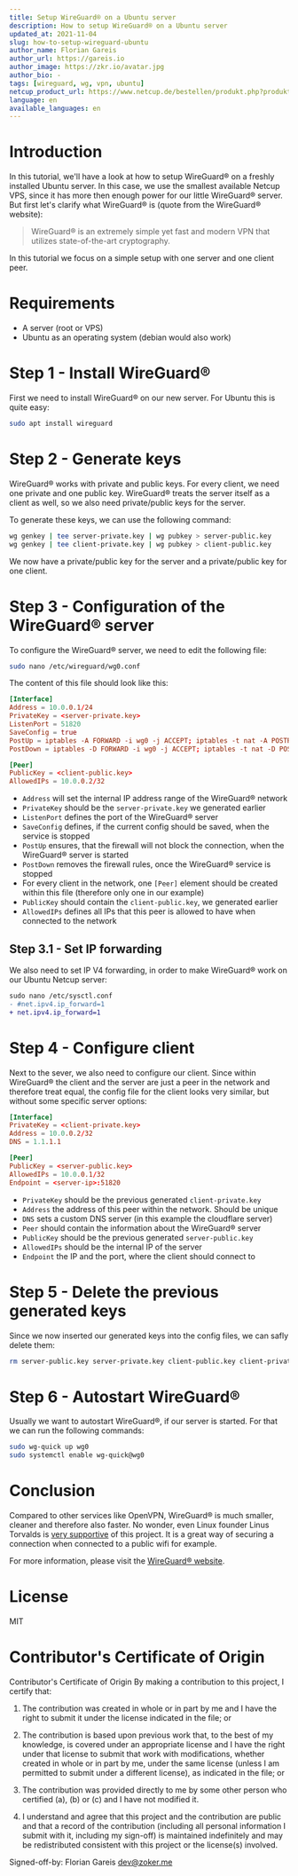 ```yaml
---
title: Setup WireGuard® on a Ubuntu server
description: How to setup WireGuard® on a Ubuntu server
updated_at: 2021-11-04
slug: how-to-setup-wireguard-ubuntu
author_name: Florian Gareis
author_url: https://gareis.io
author_image: https://zkr.io/avatar.jpg
author_bio: -
tags: [wireguard, wg, vpn, ubuntu]
netcup_product_url: https://www.netcup.de/bestellen/produkt.php?produkt=2000
language: en
available_languages: en
---
```


# Introduction
In this tutorial, we'll have a look at how to setup WireGuard® on a freshly installed Ubuntu server. In this case, we use the smallest available Netcup VPS, since it has more then enough power for our little WireGuard® server. 
But first let's clarify what WireGuard® is (quote from the WireGuard® website):
> WireGuard® is an extremely simple yet fast and modern VPN that utilizes state-of-the-art cryptography. 

In this tutorial we focus on a simple setup with one server and one client peer. 

# Requirements
- A server (root or VPS)
- Ubuntu as an operating system (debian would also work)

# Step 1 - Install WireGuard®

First we need to install WireGuard® on our new server. For Ubuntu this is quite easy:

```bash
sudo apt install wireguard
```

# Step 2 - Generate keys

WireGuard® works with private and public keys. For every client, we need one private and one public key. WireGuard® treats the server itself as a client as well, so we also need private/public keys for the server.

To generate these keys, we can use the following command:
```bash
wg genkey | tee server-private.key | wg pubkey > server-public.key
wg genkey | tee client-private.key | wg pubkey > client-public.key
```

We now have a private/public key for the server and a private/public key for one client. 

# Step 3 - Configuration of the WireGuard® server

To configure the WireGuard® server, we need to edit the following file:
```bash
sudo nano /etc/wireguard/wg0.conf
```

The content of this file should look like this:
```conf
[Interface]
Address = 10.0.0.1/24
PrivateKey = <server-private.key>
ListenPort = 51820
SaveConfig = true
PostUp = iptables -A FORWARD -i wg0 -j ACCEPT; iptables -t nat -A POSTROUTING -o eth0 -j MASQUERADE; ip6tables -A FORWARD -i wg0 -j ACCEPT; ip6tables -t nat -A POSTROUTING -o eth0 -j MASQUERADE
PostDown = iptables -D FORWARD -i wg0 -j ACCEPT; iptables -t nat -D POSTROUTING -o eth0 -j MASQUERADE; ip6tables -D FORWARD -i wg0 -j ACCEPT; ip6tables -t nat -D POSTROUTING -o eth0 -j MASQUERADE

[Peer]
PublicKey = <client-public.key>
AllowedIPs = 10.0.0.2/32
```

- `Address` will set the internal IP address range of the WireGuard® network
- `PrivateKey` should be the `server-private.key` we generated earlier
- `ListenPort` defines the port of the WireGuard® server
- `SaveConfig` defines, if the current config should be saved, when the service is stopped
- `PostUp` ensures, that the firewall will not block the connection, when the WireGuard® server is started
- `PostDown` removes the firewall rules, once the WireGuard® service is stopped
- For every client in the network, one `[Peer]` element should be created within this file (therefore only one in our example)
- `PublicKey` should contain the `client-public.key`, we generated earlier
- `AllowedIPs` defines all IPs that this peer is allowed to have when connected to the network

## Step 3.1 - Set IP forwarding

We also need to set IP V4 forwarding, in order to make WireGuard® work on our Ubuntu Netcup server:
```diff
sudo nano /etc/sysctl.conf
- #net.ipv4.ip_forward=1
+ net.ipv4.ip_forward=1
```

# Step 4 - Configure client

Next to the sever, we also need to configure our client.
Since within WireGuard® the client and the server are just a peer in the network and therefore treat equal, the config file for the client looks very similar, but without some specific server options:
```conf
[Interface]
PrivateKey = <client-private.key>
Address = 10.0.0.2/32
DNS = 1.1.1.1

[Peer]
PublicKey = <server-public.key>
AllowedIPs = 10.0.0.1/32
Endpoint = <server-ip>:51820
```

- `PrivateKey` should be the previous generated `client-private.key`
- `Address` the address of this peer within the network. Should be unique
- `DNS` sets a custom DNS server (in this example the cloudflare server)
- `Peer` should contain the information about the WireGuard® server
- `PublicKey` should be the previous generated `server-public.key`
- `AllowedIPs` should be the internal IP of the server
- `Endpoint` the IP and the port, where the client should connect to

# Step 5 - Delete the previous generated keys

Since we now inserted our generated keys into the config files, we can safly delete them:
```bash
rm server-public.key server-private.key client-public.key client-private.key
```

# Step 6 - Autostart WireGuard®

Usually we want to autostart WireGuard®, if our server is started. 
For that we can run the following commands:
```bash
sudo wg-quick up wg0
sudo systemctl enable wg-quick@wg0
```

# Conclusion

Compared to other services like OpenVPN, WireGuard® is much smaller, cleaner and therefore also faster.
No wonder, even Linux founder Linus Torvalds is [very supportive](https://lists.openwall.net/netdev/2018/08/02/124) of this project.
It is a great way of securing a connection when connected to a public wifi for example. 

For more information, please visit the [WireGuard® website](https://www.wireguard.com/).

# License
MIT

# Contributor's Certificate of Origin
Contributor's Certificate of Origin By making a contribution to this project, I certify that:

 1) The contribution was created in whole or in part by me and I have the right to submit it under the license indicated in the file; or

 2) The contribution is based upon previous work that, to the best of my knowledge, is covered under an appropriate license and I have the right under that license to submit that work with modifications, whether created in whole or in part by me, under the same license (unless I am permitted to submit under a different license), as indicated in the file; or

 3) The contribution was provided directly to me by some other person who certified (a), (b) or (c) and I have not modified it.

 4) I understand and agree that this project and the contribution are public and that a record of the contribution (including all personal information I submit with it, including my sign-off) is maintained indefinitely and may be redistributed consistent with this project or the license(s) involved.

Signed-off-by: Florian Gareis <dev@zoker.me>
